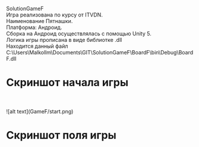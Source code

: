SolutionGameF <br>
Игра реализована по курсу от ITVDN.<br>
Наименование Пятнашки.<br>
Платформа: Андроид.<br>
Сборка на Андроид осуществлялась с помощью Unity 5.<br>
Логика игры прописана в виде библиотке .dll<br>
Находится данный файл C:\Users\Malkollm\Documents\GIT\SolutionGameF\BoardF\bin\Debug\BoardF.dll<br>
<h1>Скриншот начала игры</h1>
<br><br>
![alt text](GameF/start.png) 
<h1>Скриншот поля игры</h1><br>

